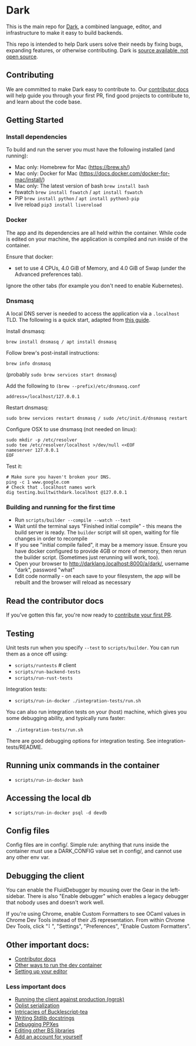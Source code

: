 # Dark

This is the main repo for [Dark](https://darklang.com), a combined language, editor, and infrastructure to make it easy to build backends.

This repo is intended to help Dark users solve their needs by fixing bugs, expanding features, or otherwise contributing. Dark is
[source available, not open source](https://github.com/darklang/dark/blob/main/LICENSE.md).

## Contributing

We are committed to make Dark easy to contribute to.
Our [contributor
docs](https://darklang.github.io/docs/contributing/getting-started) will help
guide you through your first PR, find good projects to contribute to, and learn
about the code base.

## Getting Started

### Install dependencies

To build and run the server you must have the following installed (and running):

- Mac only: Homebrew for Mac (https://brew.sh/)
- Mac only: Docker for Mac (https://docs.docker.com/docker-for-mac/install/)
- Mac only: The latest version of bash `brew install bash`
- fswatch `brew install fswatch` / `apt install fswatch`
- PIP `brew install python` / `apt install python3-pip`
- live reload `pip3 install livereload`

### Docker
The app and its dependencies are all held within the container. While code is edited on your machine, the application is compiled and run inside of the container.

Ensure that docker:
- set to use 4 CPUs, 4.0 GiB of Memory, and 4.0 GiB of Swap (under the Advanced preferences tab).

Ignore the other tabs (for example you don't need to enable Kubernetes).

### Dnsmasq

A local DNS server is needed to access the application via a `.localhost` TLD. The following is a quick start, adapted from [this guide]( https://passingcuriosity.com/2013/dnsmasq-dev-osx/).

Install dnsmasq:

```
brew install dnsmasq / apt install dnsmasq
```

Follow brew's post-install instructions:
```
brew info dnsmasq
```
(probably `sudo brew services start dnsmasq`)

Add the following to `(brew --prefix)/etc/dnsmasq.conf`
```
address=/localhost/127.0.0.1
```

Restart dnsmasq:
```
sudo brew services restart dnsmasq / sudo /etc/init.d/dnsmasq restart
```

Configure OSX to use dnsmasq (not needed on linux):
```
sudo mkdir -p /etc/resolver
sudo tee /etc/resolver/localhost >/dev/null <<EOF
nameserver 127.0.0.1
EOF
```

Test it:
```
# Make sure you haven't broken your DNS.
ping -c 1 www.google.com
# Check that .localhost names work
dig testing.builtwithdark.localhost @127.0.0.1
```

### Building and running for the first time

- Run `scripts/builder --compile --watch --test`
- Wait until the terminal says "Finished initial compile" - this means the
  build server is ready. The `builder` script will sit open, waiting for file
  changes in order to recompile
- If you see "initial compile failed", it may be a memory issue. Ensure you
  have docker configured to provide 4GB or more of memory, then rerun the builder
  script. (Sometimes just rerunning will work, too).
- Open your browser to http://darklang.localhost:8000/a/dark/, username "dark",
  password "what"
- Edit code normally - on each save to your filesystem, the app will be rebuilt
  and the browser will reload as necessary

## Read the contributor docs

If you've gotten this far, you're now ready to [contribute your first PR](https://darklang.github.io/docs/contributing/getting-started#first-contribution).


## Testing

Unit tests run when you specify `--test` to `scripts/builder`. You can run them as a once off using:

- `scripts/runtests` # client
- `scripts/run-backend-tests`
- `scripts/run-rust-tests`

Integration tests:

- `scripts/run-in-docker ./integration-tests/run.sh`

You can also run integration tests on your (host) machine, which gives you some debugging ability, and typically runs faster:

- `./integration-tests/run.sh`

There are good debugging options for integration testing. See integration-tests/README.

## Running unix commands in the container

- `scripts/run-in-docker bash`

## Accessing the local db

- `scripts/run-in-docker psql -d devdb`

## Config files

Config files are in config/. Simple rule: anything that runs inside the
container must use a DARK_CONFIG value set in config/, and cannot use
any other env var.

## Debugging the client

You can enable the FluidDebugger by mousing over the Gear in the
left-sidebar. There is also "Enable debugger" which enables a legacy
debugger that nobody uses and doesn't work well.

If you're using Chrome, enable Custom Formatters to see OCaml values in
Chrome Dev Tools instead of their JS representation. From within Chrome
Dev Tools, click "⠇", "Settings", "Preferences", "Enable Custom
Formatters".


## Other important docs:

- [Contributor docs](https://darklang.github.io/docs/contributing/getting-started)
- [Other ways to run the dev container](docs/builder-options.md)
- [Setting up your editor](docs/editor-setup.md)

### Less important docs
- [Running the client against production (ngrok)](docs/running-against-production.md)
- [Oplist serialization](docs/oplist-serialization.md)
- [Intricacies of Bucklescript-tea](docs/bs-tea.md)
- [Writing Stdlib docstrings](docs/writing-docstrings.md)
- [Debugging PPXes](docs/debugging-ppxes.md)
- [Editing other BS libraries](docs/modifying-libraries.md)
- [Add an account for yourself](docs/add-account.md)
